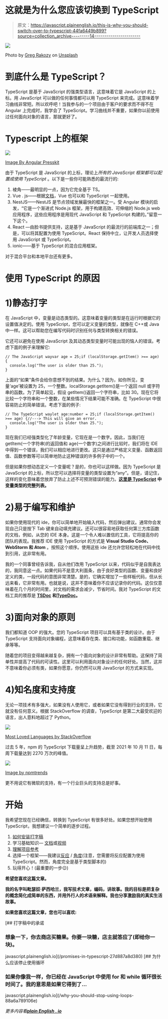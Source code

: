 # 这就是为什么您应该切换到 TypeScript

> 原文：<https://javascript.plainenglish.io/this-is-why-you-should-switch-over-to-typescript-44fa6449b899?source=collection_archive---------14----------------------->

![](img/b1d3033393fddf1a2491fcddd7cd75e3.png)

Photo by [Greg Rakozy](https://unsplash.com/@grakozy?utm_source=unsplash&utm_medium=referral&utm_content=creditCopyText) on [Unsplash](https://unsplash.com/s/photos/javascript?utm_source=unsplash&utm_medium=referral&utm_content=creditCopyText)

# 到底什么是 TypeScript？

TypeScript 是基于 JavaScript 的强类型语言，这意味着它是 JavaScript 的上标。用 JavaScript 可以做的任何事情都可以用 TypeScript 来完成。这意味着学习曲线非常短。所以欢呼吧！当我参与的一个项目由于客户的要求而不得不在 Angular 上完成时，我学会了 TypeScript。学习曲线并不重要，如果你以前使用过任何面向对象的语言，那就更好了。

# Typescript 上的框架

![](img/87ccc284e046afbb31aa0a960cb90f8c.png)

[Image By Angular Presskit](https://angular.io/presskit)

由于 TypeScript 是 JavaScript 的上标，理论上*所有的 JavaScript 框架都可以配置成使用 TypeScript* 。以下是一些你可能熟悉的最流行的:

1.  棱角——最明显的一点，因为它完全基于 TS。
2.  Vue . js——根据[文档](https://vuejs.org/v2/guide/typescript.html)，Vue 也可以和 TypeScript 一起使用。
3.  NestJS——NestJS 是节点领域发展最快的框架之一。受 Angular 模块的启发，“它是一个渐进式 Node.js 框架，用于构建高效、可伸缩的 Node.js web 应用程序，这些应用程序是用现代 JavaScript 和 TypeScript 构建的。”留意一下这个。
4.  React —由脸书提供支持，这是基于 JavaScript 的最流行的前端库之一；但是，可以将其配置为使用 TypeScript。React 保持中立，让开发人员选择使用 JavaScript 或 TypeScript。
5.  ionic——基于 TypeScript 的混合应用框架。

对于混合平台和本地平台还有更多。

# 使用 TypeScript 的原因

# **1)静态打字**

在 JavaScript 中，变量是动态类型的。这意味着变量的类型是在运行时根据它的设置值决定的。使用 TypeScript，您可以定义变量的类型，就像在 C++或 Java 中一样。这可以帮助您在编写代码时识别任何与类型转换相关的错误。

它还可以避免在使用 JavaScript 及其动态类型变量时可能出现的恼人的错误。考虑下面的例子来理解它:

```
// The JavaScript wayvar age = 25;if (localStorage.getItem() >== age) {
  console.log("The user is older than 25.");
}
```

上面的“如果”条件会给你意想不到的结果。为什么？因为，如你所见，变量‘age’被设置为 25，一个整数。localStorage.getItem()是一个返回 null 或字符串的函数。为了简单起见，假设 getItem()返回一个字符串，比如 30。现在它将比较一个字符串和一个整数，在某些情况下结果可能不准确。在 TypeScript 中很容易防止的简单错误。考虑下面的例子:

```
// The TypeScript waylet age:number = 25;if (localStorage.getItem() >== age) {//---> This will give an error.
  console.log("The user is older than 25.");
}
```

现在我们已经强类型化了年龄变量，它现在是一个数字。因此，当我们在 getItem(一个字符串)的返回值和 age(一个数字)之间进行比较时，我们将在 IDE 中得到一个错误，我们可以相应地进行更改。这只是通过严格定义变量、函数返回值、函数参数等可以简单地防止这种错误的许多例子中的一个。

但是如果你想动态定义一个变量呢？是的，你也可以这样做。因为 TypeScript 是 JavaScript 的上标，所以您可以选择将变量的类型设置为“any”。但是，请记住，这样的变化意味着您放弃了防止上述不可预测错误的能力。[**这里是 TypeScript**](https://www.typescriptlang.org/docs/handbook/basic-types.html) **中变量类型的完整列表。**

# 2)易于编写和维护

如果你使用现代的 ide，你可以简单地开始输入代码，然后弹出建议。通常你会发现自己只是按下 Tab 键来自动填充建议。还可以很容易地获取任何第三方库函数的文档，例如，从您的 IDE 本身。这是一个令人难以置信的工具，它将提高你的团队的表现。我推荐 IDE 使用 TypeScript 的方式是 **Visual Studio Code、WebStorm 和 Atom** 。按照这个顺序。使用这些 ide 还允许您轻松地在代码中找到引用，这非常有用。

我的一个同事曾经告诉我，自从他们改用 TypeScript 以来，代码似乎是自我表达的，我同意这一点。如果代码不是意大利面条，由于良好类型的函数、变量和良好定义的类，一段代码的意图非常清楚。是的，它确实增加了一些样板代码，但从长远来看，它非常有用。也就是说，这并不意味着你不应该记录你的代码。这仅仅意味着在几个月的时间里，对文档的需求会减少，节省时间。我对 TypeScript 的文档工具的推荐是 [**TSDoc**](https://github.com/microsoft/tsdoc) **和**[**TypeDoc**](https://typedoc.org/)**。**

# 3)面向对象的原则

我们都知道 OOP 的强大。您的 TypeScript 项目可以具有基于类的设计。由于 TypeScript 支持面向对象编程，这意味着存在类、接口和功能，如函数重载、继承等等。

随着您的项目变得越来越复杂，拥有一个面向对象的设计非常有帮助。这保持了简单性并提高了代码的可读性。这里可以利用面向对象设计的任何好处。当然，这并不意味着你必须有类，如果你愿意，你仍然可以用 JavaScript 的方式来实现。

# 4)知名度和支持度

无论一项技术有多强大，如果没有人使用它，或者如果它没有得到行业的支持，它就没有任何意义。根据 StackOverflow 的调查，TypeScript 是第二大最受欢迎的语言，出人意料地超过了 Python。

![](img/3ad0c94adf6bd2336bef11ebc282bfb6.png)

[Most Loved Languages by StackOverflow](https://insights.stackoverflow.com/survey/2020#technology-most-loved-dreaded-and-wanted-languages-loved)

过去 5 年，npm 的 TypeScript 下载量呈上升趋势，截至 2021 年 10 月 11 日，每周下载量达到 2270 万次的峰值。

![](img/fda6ea746d518dc4bbc5b5db30f91dd8.png)

[Image by npmtrends](https://www.npmtrends.com/typescript)

更不用说它有微软的支持，有一个行业巨头的支持总是好事。

# 开始

我希望您现在已经确信，转换到 TypeScript 有很多好处。如果您想开始使用 TypeScript，我想建议一个简单的逐步过程。

1.  [如何安装打字稿](https://www.typescriptlang.org/download)
2.  学习基础知识— [文档](https://www.typescriptlang.org/docs/handbook/2/basic-types.html)或[视频](https://www.youtube.com/watch?v=ahCwqrYpIuM&ab_channel=Fireship)
3.  [理解项目参考](https://www.typescriptlang.org/docs/handbook/project-references.html)
4.  选择一个框架——我建议[反应](https://reactjs.org/) / [角度](https://angular.io/)(注意，您需要将反应配置为使用 TypeScript。然而，角度完全是基于类型脚本的)
5.  玩得开心！(最重要的一步😉)

**希望您喜欢这篇文章。**

**我的名字叫毗瑟奴·萨西哈兰，我写技术文章，编码，讲故事。我的目标是把复杂的概念简化成简单的东西，并用外行人的术语来解释。我也分享激励我的真实生活故事。**

**如果您喜欢这篇文章，您也可以喜欢:**

[](/promises-in-typescript-27d887a8d380) [## 打字稿中的承诺

### 想象一下，你去商店买糖果。你要一块糖，店主就答应了(即给你一块)。

javascript.plainenglish.io](/promises-in-typescript-27d887a8d380) [](/why-you-should-stop-using-loops-88a6a789106e) [## 为什么应该停止使用循环

### 如果你像我一样，你已经在 JavaScript 中使用 for 和 while 循环很长时间了。我的意思是如果它得到了…

javascript.plainenglish.io](/why-you-should-stop-using-loops-88a6a789106e) 

*更多内容看*[***plain English . io***](http://plainenglish.io/)